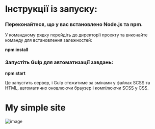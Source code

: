 # Інструкції із запуску:

### Переконайтеся, що у вас встановлено Node.js та npm.
У командному рядку перейдіть до директорії проекту та виконайте команду для встановлення залежностей:
 
**npm install**

### Запустіть Gulp для автоматизації завдань:
 
**npm start**

Це запустить сервер, і Gulp стежитиме за змінами у файлах SCSS та HTML, автоматично оновлюючи браузер і компілюючи SCSS у CSS.

# My simple site


![image](https://github.com/user-attachments/assets/ac7d44e5-1838-442b-ab2f-fadcc9ba659d)

